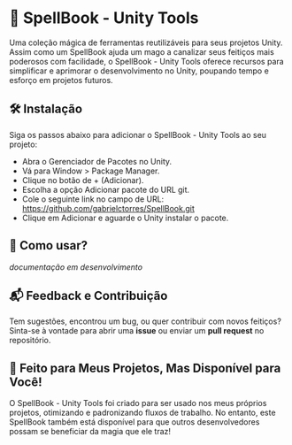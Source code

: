 # 📖 SpellBook - Unity Tools
Uma coleção mágica de ferramentas reutilizáveis para seus projetos Unity. Assim como um SpellBook ajuda um mago a canalizar seus feitiços mais poderosos com facilidade, o SpellBook - Unity Tools oferece recursos para simplificar e aprimorar o desenvolvimento no Unity, poupando tempo e esforço em projetos futuros.

## 🛠️ Instalação
Siga os passos abaixo para adicionar o SpellBook - Unity Tools ao seu projeto:

 - Abra o Gerenciador de Pacotes no Unity.
 -  Vá para Window > Package Manager.
 -  Clique no botão de + (Adicionar).
 -  Escolha a opção Adicionar pacote do URL git.
 -  Cole o seguinte link no campo de URL: https://github.com/gabrielctorres/SpellBook.git
 -  Clique em Adicionar e aguarde o Unity instalar o pacote.

## 📖 Como usar?
*documentação em desenvolvimento*

## 📬 Feedback e Contribuição
Tem sugestões, encontrou um bug, ou quer contribuir com novos feitiços?  
Sinta-se à vontade para abrir uma **issue** ou enviar um **pull request** no repositório.


## 🔮 Feito para Meus Projetos, Mas Disponível para Você!
O SpellBook - Unity Tools foi criado para ser usado nos meus próprios projetos, otimizando e padronizando fluxos de trabalho. No entanto, este SpellBook também está disponível para que outros desenvolvedores possam se beneficiar da magia que ele traz!
